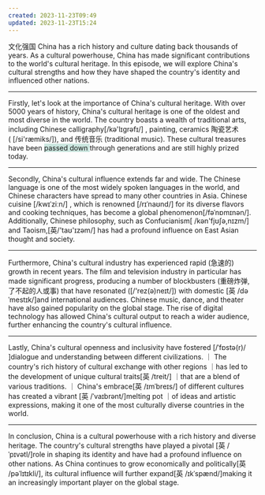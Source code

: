 ```yaml
---
created: 2023-11-23T09:49
updated: 2023-11-23T15:24
---
```

文化强国
China has a rich history and culture dating back thousands of years. As a cultural powerhouse, China has made significant contributions to the world's cultural heritage. In this episode, we will explore China's cultural strengths and how they have shaped the country's identity and influenced other nations.

---

Firstly, let's look at the importance of China's cultural heritage. With over 5000 years of history, China's cultural heritage is one of the oldest and most diverse in the world. The country boasts a wealth of traditional arts, including Chinese calligraphy[/kə'lɪgrəfɪ/] , painting, ceramics 陶瓷艺术 ( [/si'ræmiks/]), and 传统音乐 (traditional music). These cultural treasures have been <span style="background:rgba(3, 135, 102, 0.2)"> passed down </span> through generations and are still highly prized today.
 
---

Secondly, China's cultural influence extends far and wide. The Chinese language is one of the most widely spoken languages in the world, and Chinese characters have spread to many other countries in Asia. Chinese cuisine [/kwɪˈziːn/] , which is renowned [/rɪˈnaʊnd/]  for its diverse flavors and cooking techniques, has become a global phenomenon[/fəˈnɒmɪnən/]. Additionally, Chinese philosophy, such as Confucianism[ /kən'fjʊʃə,nɪzm/] and Taoism,[英/'taʊ'ɪzəm/] has had a profound influence on East Asian thought and society.

---

Furthermore, China's cultural industry has experienced rapid (急速的) growth in recent years. The film and television industry in particular has made significant progress, producing a number of blockbusters (重磅炸弹, 了不起的人或事) that have resonated ([/'rez(ə)neɪt/]) with domestic [英 /dəˈmestɪk/]and international audiences. Chinese music, dance, and theater have also gained popularity on the global stage. The rise of digital technology has allowed China's cultural output to reach a wider audience, further enhancing the country's cultural influence.

---

Lastly, China's cultural openness and inclusivity have fostered [/ˈfɒstə(r)/ ]dialogue and understanding between different civilizations. ｜ The country's rich history of cultural exchange with other regions ｜has led to the development of unique cultural traits[英 /treit/] ｜that are a blend of various traditions. ｜ China's embrace[英 /ɪmˈbreɪs/] of different cultures has created a vibrant [英 /ˈvaɪbrənt/]melting pot ｜of ideas and artistic expressions, making it one of the most culturally diverse countries in the world.

---

In conclusion, China is a cultural powerhouse with a rich history and diverse heritage. The country's cultural strengths have played a pivotal [英 /ˈpɪvətl/]role in shaping its identity and have had a profound influence on other nations. As China continues to grow economically and politically[英 /pəˈlɪtɪkli/], its cultural influence will further expand[英 /ɪkˈspænd/]making it an increasingly important player on the global stage.

